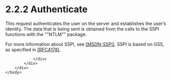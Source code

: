 <html dir="LTR" xmlns:mshelp="http://msdn.microsoft.com/mshelp" xmlns:ddue="http://ddue.schemas.microsoft.com/authoring/2003/5" xmlns:xlink="http://www.w3.org/1999/xlink" xmlns:tool="http://www.microsoft.com/tooltip">
    <head>
        <meta http-equiv="Content-Type" content="text/html; CHARSET=utf-8"></meta>
        <meta name="save" content="history"></meta>
        <title>2.2.2 Authenticate</title>
        <xml>
            <mshelp:toctitle title="2.2.2 Authenticate"></mshelp:toctitle>
            <mshelp:rltitle title="[MS-SSAS8]: Authenticate"></mshelp:rltitle>
            <mshelp:keyword index="A" term="a3b2287c-c708-4a9c-9300-95fb974ee26b"></mshelp:keyword>
            <mshelp:attr name="DCSext.ContentType" value="open specification"></mshelp:attr>
            <mshelp:attr name="AssetID" value="a3b2287c-c708-4a9c-9300-95fb974ee26b"></mshelp:attr>
            <mshelp:attr name="TopicType" value="kbRef"></mshelp:attr>
            <mshelp:attr name="DCSext.Title" value="[MS-SSAS8]: Authenticate" />
        </xml>
    </head>
    <body>
        <div id="header">
            <h1 class="heading">2.2.2 Authenticate</h1>
        </div>
        <div id="mainSection">
            <div id="mainBody">
                <div id="allHistory" class="saveHistory"></div>
                <div id="sectionSection0" class="section" name="collapseableSection">
                    

<p>This request authenticates the user on the server and
establishes the user’s identity. The data that is being sent is obtained from
the calls to the SSPI functions with the &quot;&quot;NTLM&quot;&quot; package. </p>

<p>For more information about SSPI, see <a href="https://go.microsoft.com/fwlink/?LinkId=153679">[MSDN-SSPI]</a>. SSPI is
based on GSS, as specified in <a href="https://go.microsoft.com/fwlink/?LinkId=90461">[RFC4178]</a>.</p>


                </div>
            </div>
        </div>
    </body>
</html>
